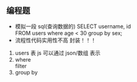 ## 编程题
- 模拟一段 sql(查询数据的)
SELECT username, id  
FROM users 
where age < 30 
group by sex;
- 流程性代码实用性不高   封装！！！


1. users 表
    js 可以通过 json/数组 表示
2. where   
    filter
3. group by
